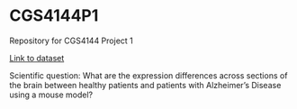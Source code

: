# CGS4144P1
Repository for CGS4144 Project 1

[Link to dataset](https://www.refine.bio/experiments/SRP119064/loss-of-trem2-in-microglia-leads-to-widespread-disruption-of-cell-coexpression-networks-in-mouse-brain)

Scientific question: What are the expression differences across sections of the brain between healthy patients and patients with Alzheimer’s Disease using a mouse model?


